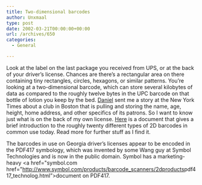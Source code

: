 ```yaml
---
title: Two-dimensional barcodes
author: Unxmaal
type: post
date: 2002-03-21T00:00:00+00:00
url: /archives/650
categories:
  - General

---
```

Look at the label on the last package you received from UPS, or at the back of your driver&#8217;s license. Chances are there&#8217;s a rectangular area on there containing tiny rectangles, circles, hexagons, or similar patterns. You&#8217;re looking at a two-dimensional barcode, which can store several kilobytes of data as compared to the roughly twelve bytes in the UPC barcode on that bottle of lotion you keep by the bed. <a href="http://networkgeek.org/" target="networkgeek">Daniel</a> sent me a story at the New York Times about a club in Boston that is pulling and storing the name, age, height, home address, and other specifics of its patrons. So I want to know just what is on the back of my own license. <a href="http://www.tech.purdue.edu/graduate/courses/Tech621aw/2Dbarcodes.PDF" target="2dbarcode">Here</a> is a document that gives a brief introduction to the roughly twenty different types of 2D barcodes in common use today. Read more for further stuff as I find it.  
<!--more-->

  
The barcodes in use on Georgia driver&#8217;s licenses appear to be encoded in the PDF417 symbology, which was invented by some Wang guy at Symbol Technologies and is now in the public domain. Symbol has a marketing-heavy <a href="symbol.com href="http://www.symbol.com/products/barcode_scanners/2d<U>products</U>pdf417_technolog.html&#8221;>document</a> on PDF417.